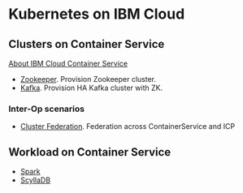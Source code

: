 # Kubernetes on IBM Cloud


## Clusters on Container Service

[About IBM Cloud Container Service](https://console.bluemix.net/docs/containers/container_index.html#container_index)

* [Zookeeper](charts/zk/README.md). Provision Zookeeper cluster.
* [Kafka](charts/kafka/README.md). Provision HA Kafka cluster with ZK.

### Inter-Op scenarios

* [Cluster Federation](federation/README.md). Federation across ContainerService and ICP

## Workload on Container Service

* [Spark](spark/README.md)
* [ScyllaDB](charts/scylladb/README.md)
